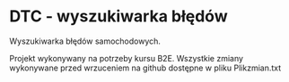 DTC - wyszukiwarka błędów
===
Wyszukiwarka błędów samochodowych.

Projekt wykonywany na potrzeby kursu B2E.
Wszystkie zmiany wykonywane przed wrzuceniem na github dostępne w pliku Plikzmian.txt
